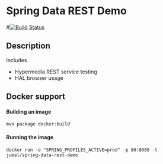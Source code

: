 # Spring Data REST Demo
#[![Build Status](https://travis-ci.org/jumal/spring-data-rest-demo.svg?branch=master)](https://travis-ci.org/jumal/spring-data-rest-demo)

## Description
Includes
* Hypermedia REST service testing
* HAL browser usage

## Docker support
#### Building an image
`mvn package docker:build`
#### Running the image
`docker run -e "SPRING_PROFILES_ACTIVE=prod" -p 80:8080 -t jumal/spring-data-rest-demo`
